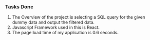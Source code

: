 ### Tasks Done
1. The Overview of the project is selecting a SQL query for the given dummy data and output the filtered data.
2. Javascript Framework used in this is React.
3. The page load time of my application is 0.6 seconds.
